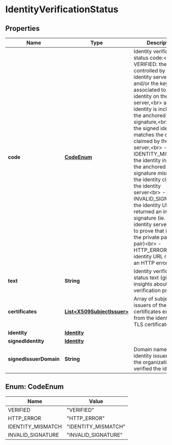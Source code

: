 
# IdentityVerificationStatus

## Properties
Name | Type | Description | Notes
------------ | ------------- | ------------- | -------------
**code** | [**CodeEnum**](#CodeEnum) | Identity verification status code:&lt;br&gt; - VERIFIED: the key is controlled by the identity server,&lt;br&gt; and/or the key is associated to an identity on the identity server,&lt;br&gt; and/or the identity is included in the anchored signature,&lt;br&gt; and/or the signed identity matches the one claimed by the identity server,&lt;br&gt; - IDENTITY_MISMATCH: the identity included in the anchored signature mismatch the identity claimed by the identity server&lt;br&gt; - INVALID_SIGNATURE: the identity URL returned an invalid signature (ie. the identity server failed to prove that it owns the private part of key pair)&lt;br&gt; - HTTP_ERROR: the identity URL returned an HTTP error  |  [optional]
**text** | **String** | Identity verification status text (gives more insights about the verification process). |  [optional]
**certificates** | [**List&lt;X509SubjectIssuer&gt;**](X509SubjectIssuer.md) | Array of subjects and issuers of the certificates extracted from the identity URL&#39;s TLS certificate. |  [optional]
**identity** | [**Identity**](Identity.md) |  |  [optional]
**signedIdentity** | [**Identity**](Identity.md) |  |  [optional]
**signedIssuerDomain** | **String** | Domain name of the identity issuer (ie. of the organization who verified the identity). |  [optional]


<a name="CodeEnum"></a>
## Enum: CodeEnum
Name | Value
---- | -----
VERIFIED | &quot;VERIFIED&quot;
HTTP_ERROR | &quot;HTTP_ERROR&quot;
IDENTITY_MISMATCH | &quot;IDENTITY_MISMATCH&quot;
INVALID_SIGNATURE | &quot;INVALID_SIGNATURE&quot;



